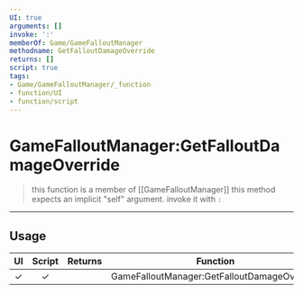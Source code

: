 ```yaml
---
UI: true
arguments: []
invoke: ':'
memberOf: Game/GameFalloutManager
methodname: GetFalloutDamageOverride
returns: []
script: true
tags:
- Game/GameFalloutManager/_function
- function/UI
- function/script
---
```

# GameFalloutManager:GetFalloutDamageOverride
> this function is a member of [[GameFalloutManager]]
> this method expects an implicit "self" argument. invoke it with `:`
-----
## Usage
|  UI | Script | Returns | Function | Arguments |
|:---:|:------:|-------:|:--------:|:---------|
|✓|✓||GameFalloutManager:GetFalloutDamageOverride||
